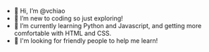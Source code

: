 - 👋 Hi, I’m @vchiao
- 👀 I’m new to coding so just exploring!
- 🌱 I’m currently learning Python and Javascript, and getting more comfortable with HTML and CSS.
- 💞 I'm looking for friendly people to help me learn!

<!---
vchiao/vchiao is a ✨ special ✨ repository because its `README.md` (this file) appears on your GitHub profile.
You can click the Preview link to take a look at your changes.
--->
